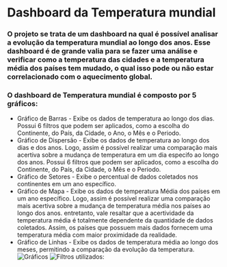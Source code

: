 # Dashboard da Temperatura mundial
### O projeto se trata de um dashboard na qual é possível analisar a evolução da temperatura mundial ao longo dos anos. Esse dashboard é de grande valia para se fazer uma análise e verificar como a temperatura das cidades e a temperatura média dos países tem mudado, o qual isso pode ou não estar correlacionado com o aquecimento global.
### O dashboard de Temperatura mundial é composto por 5 gráficos:
- Gráfico de Barras - Exibe os dados de temperatura ao longo dos dias. Possui 6 filtros que podem ser aplicados, como a escolha do Continente, do País, da Cidade, o Ano, o Mês e o Periodo.
- Gráfico de Dispersão - Exibe os dados de temperatura ao longo dos dias e dos anos. Logo, assim é possível realizar uma comparação mais acertiva sobre a mudança de temperatura em um dia especifo ao longo dos anos. Possui 6 filtros que podem ser aplicados, como a escolha do Continente, do País, da Cidade, o Mês e o Periodo.
- Gráfico de Setores - Exibe o percentual de dados coletados nos continentes em um ano específico.
- Gráfico de Mapa - Exibe os dados de temperatura Média dos países em um ano específico. Logo, assim é possível realizar uma comparação mais acertiva sobre a mudança de temperatura média nos países ao longo dos anos. entretanto, vale resaltar que a acertividade da temperatura média é totalmente dependente da quantidade de dados coletados. Assim, os países que possuem mais dados fornecem uma temperatura média com maior proximidade da realidade.
- Gráfico de Linhas - Exibe os dados de temperatura média ao longo dos meses, permitindo a comparação da evolução da temperatura.
  ![Gráficos](https://github.com/tiago-orozimbo/Desafio-Python/assets/166767028/9217f52b-58a7-49cc-a901-6c3e1ef84266)
  ![Filtros utilizados:](https://github.com/tiago-orozimbo/Desafio-Python/assets/166767028/6d8c394c-e760-49b0-9b0a-5e48e9ba6ad2)
 
